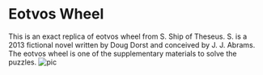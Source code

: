 # Eotvos Wheel
This is an exact replica of eotvos wheel from S. Ship of Theseus. S. is a 2013 fictional novel written by Doug Dorst and conceived by J. J. Abrams. The eotvos wheel is one of the supplementary materials to solve the puzzles.
![pic](./preview.png)
